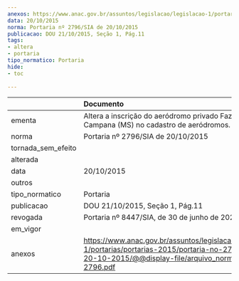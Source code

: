 ```yaml
---
anexos: https://www.anac.gov.br/assuntos/legislacao/legislacao-1/portarias/portarias-2015/portaria-no-2796-sia-de-20-10-2015/@@display-file/arquivo_norma/PA2015-2796.pdf
data: 20/10/2015
norma: Portaria nº 2796/SIA de 20/10/2015
publicacao: DOU 21/10/2015, Seção 1, Pág.11
tags:
- altera
- portaria
tipo_normatico: Portaria
hide: 
- toc 
 
---
```


|                    | Documento                                                                                                                                                         |
|:-------------------|:------------------------------------------------------------------------------------------------------------------------------------------------------------------|
| ementa             | Altera a inscrição do aeródromo privado Fazenda Campana (MS) no cadastro de aeródromos.                                                                           |
| norma              | Portaria nº 2796/SIA de 20/10/2015                                                                                                                                |
| tornada_sem_efeito |                                                                                                                                                                   |
| alterada           |                                                                                                                                                                   |
| data               | 20/10/2015                                                                                                                                                        |
| outros             |                                                                                                                                                                   |
| tipo_normatico     | Portaria                                                                                                                                                          |
| publicacao         | DOU 21/10/2015, Seção 1, Pág.11                                                                                                                                   |
| revogada           | Portaria nº 8447/SIA, de 30 de junho de 2022.                                                                                                                     |
| em_vigor           |                                                                                                                                                                   |
| anexos             | https://www.anac.gov.br/assuntos/legislacao/legislacao-1/portarias/portarias-2015/portaria-no-2796-sia-de-20-10-2015/@@display-file/arquivo_norma/PA2015-2796.pdf |